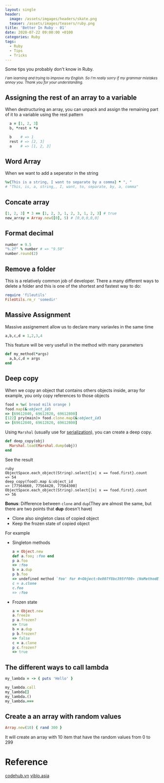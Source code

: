 ```yaml
---
layout: single
header:
  image: /assets/imgages/headers/skate.png
  teaser: /assets/images/teasers/ruby.png
title: 'Better In Ruby - 01'
date: 2020-07-22 09:00:00 +0100
categories: Ruby
tags:
  - Ruby
  - Tips
  - Tricks
---
```


Some tips you probably don't know in Ruby.

<sub>_I'am learning and trying to improve my English. So I'm really sorry if my grammar mistakes annoy you. Thank you for your understanding._</sub>

## Assigning the rest of an array to a variable

When destructuring an array, you can unpack and assign the remaining part of it to a variable using the rest pattern

```ruby
  a = [1, 2, 3]
  b, *rest = *a

  b    # => 1
  rest # => [2, 3]
  a    # => [1, 2, 3]
```

## Word Array

When we want to add a seperator in the string

```ruby
%w{This is a string, I want to separate by a comma} * ", "
# "This, is, a, string,, I, want, to, separate, by, a, comma"
```

## Concate array

```ruby
[1, 2, 3] * 3 == [1, 2, 3, 1, 2, 3, 1, 2, 3] # true
new_array = Array.new([0], 5) # [0,0,0,0,0]
```

## Format decimal

```ruby
number = 9.5
"%.2f" % number # => "9.50"
number.round(2)
```

## Remove a folder

This is a relatively common job of developer. There a many different ways to delete a folder and this is one of the shortest and fastest way to do:

```ruby
require 'fileutils'
FileUtils.rm_r 'somedir'
```

## Massive Assignment

Massive assignement allow us to declare many variavles in the same time

```ruby
a,b,c,d = 1,2,3,4
```

This feature will be very usefull in the method with many parameters

```ruby
def my_method(*args)
  a,b,c,d = args
end
```

## Deep copy

When we copy an object that contains others objects inside, array for example, you only copy references to those objects

```ruby
food = %w( bread milk orange )
food.map(&:object_id)
=> [69612840, 69612820, 69612800]
[122] pry(main)> food.clone.map(&:object_id)
=> [69612840, 69612820, 69612800]
```

Using <code>Marshal</code> (usually use for [serialization](https://en.wikipedia.org/wiki/Serialization)), you can create a deep copy.

```ruby
def deep_copy(obj)
  Marshal.load(Marshal.dump(obj))
end
```

See the result

```
ruby
ObjectSpace.each_object(String).select{|x| x == food.first}.count
=> 54
deep_copy(food).map &:object_id
=> [77564660, 77564420, 77564300]
ObjectSpace.each_object(String).select{|x| x == food.first}.count
=> 56

```

**Bonus**: Difference between <code>clone</code> and <code>dup</code>(They are almost the same, but there are two points that **dup** doesn't have)

- Clone also singleton class of copied object
- Keep the frozen state of copied object

For example

- Singleton methods
  ```ruby
  a = Object.new
  def a.foo; :foo end
  p a.foo
  => :foo
  b = a.dup
  p b.foo
  => undefined method `foo' for #<Object:0x007f8bc395ff00> (NoMethodError)
  c = a.clone
  c.foo
  => :foo
  ```
- Frozen state

  ```ruby
  a = Object.new
  a.freeze
  p a.frozen?
  => true
  b = a.dup
  p b.frozen?
  => false
  c = a.clone
  p c.frozen?
  => true
  ```

## The different ways to call lambda

```ruby
my_lambda = -> { puts 'Hello' }

my_lambda.call
my_lambda[]
my_lambda.()
my_lambda.===

```

## Create a an array with random values

```ruby
Array.new(10) { rand 300 }
```

It will create an array with 10 item that have the random values from 0 to 299

# Reference

[codehub.vn]()
[viblo.asia]()
